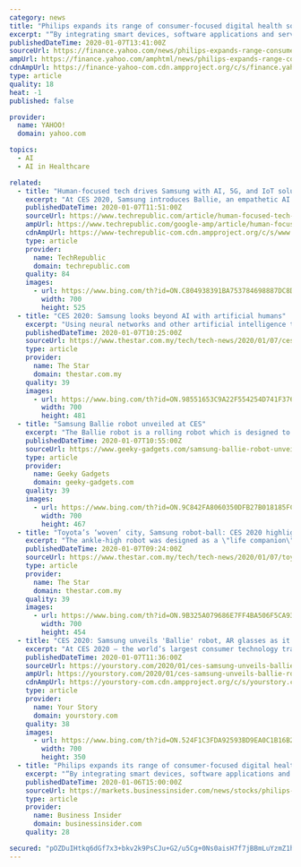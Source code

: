 ```yaml
---
category: news
title: "Philips expands its range of consumer-focused digital health solutions at CES 2020"
excerpt: "“By integrating smart devices, software applications and services with cloud-based artificial intelligence, Philips is delivering evidence-based personal ... Headquartered in the Netherlands, the company is a leader in diagnostic imaging, image-guided therapy, patient monitoring and health informatics, as well as in consumer health and ..."
publishedDateTime: 2020-01-07T13:41:00Z
sourceUrl: https://finance.yahoo.com/news/philips-expands-range-consumer-focused-160000986.html
ampUrl: https://finance.yahoo.com/amphtml/news/philips-expands-range-consumer-focused-160000986.html
cdnAmpUrl: https://finance-yahoo-com.cdn.ampproject.org/c/s/finance.yahoo.com/amphtml/news/philips-expands-range-consumer-focused-160000986.html
type: article
quality: 18
heat: -1
published: false

provider:
  name: YAHOO!
  domain: yahoo.com

topics:
  - AI
  - AI in Healthcare

related:
  - title: "Human-focused tech drives Samsung with AI, 5G, and IoT solutions at CES 2020"
    excerpt: "At CES 2020, Samsung introduces Ballie, an empathetic AI robot which respects privacy and encourages fitness. Samsung electronics kicked off their CES 2020 presentation emphasizing a focus on human-centric tech. Samsung CEO and president H.S. Kim described Samsung's vision of robots as \"life companions,\" and introduced \"Ballie,\" a small ..."
    publishedDateTime: 2020-01-07T11:51:00Z
    sourceUrl: https://www.techrepublic.com/article/human-focused-tech-drives-samsung-with-ai-5g-and-iot-solutions-at-ces-2020/
    ampUrl: https://www.techrepublic.com/google-amp/article/human-focused-tech-drives-samsung-with-ai-5g-and-iot-solutions-at-ces-2020/
    cdnAmpUrl: https://www-techrepublic-com.cdn.ampproject.org/c/s/www.techrepublic.com/google-amp/article/human-focused-tech-drives-samsung-with-ai-5g-and-iot-solutions-at-ces-2020/
    type: article
    provider:
      name: TechRepublic
      domain: techrepublic.com
    quality: 84
    images:
      - url: https://www.bing.com/th?id=ON.C804938391BA753784698887DC8D5BC4
        width: 700
        height: 525
  - title: "CES 2020: Samsung looks beyond AI with artificial humans"
    excerpt: "Using neural networks and other artificial intelligence techniques, CORE R3 has been trained up with information about how humans look, behave and interact and “can computationally create lifelike reality that is beyond normal perception to distinguish”, according to STAR Labs."
    publishedDateTime: 2020-01-07T10:25:00Z
    sourceUrl: https://www.thestar.com.my/tech/tech-news/2020/01/07/ces-2020-samsung-looks-beyond-ai-with-artificial-humans
    type: article
    provider:
      name: The Star
      domain: thestar.com.my
    quality: 39
    images:
      - url: https://www.bing.com/th?id=ON.98551653C9A22F554254D741F376E156
        width: 700
        height: 481
  - title: "Samsung Ballie robot unveiled at CES"
    excerpt: "The Ballie robot is a rolling robot which is designed to be helpful and reacts to you, it comes with Artificial Intelligence and has a range of functions. At the core of Samsung’s human-centered vision is personalized care, enhancing the health and well-being of consumers by satisfying their individual needs. During his opening remarks ..."
    publishedDateTime: 2020-01-07T10:55:00Z
    sourceUrl: https://www.geeky-gadgets.com/samsung-ballie-robot-unveiled-at-ces-07-01-2020/
    type: article
    provider:
      name: Geeky Gadgets
      domain: geeky-gadgets.com
    quality: 39
    images:
      - url: https://www.bing.com/th?id=ON.9C842FA8060350DFB27B018185FCF187
        width: 700
        height: 467
  - title: "Toyota’s ‘woven’ city, Samsung robot-ball: CES 2020 highlights"
    excerpt: "The ankle-high robot was designed as a \"life companion\" and fits into the company's vision of \"human centered\" artificial intelligence. Sebastian Seung, chief research scientist at Samsung Electronics, described the tiny robot as a fitness assistant and a mobile interface to help people in various situations. \"It's a remote control that helps ..."
    publishedDateTime: 2020-01-07T09:24:00Z
    sourceUrl: https://www.thestar.com.my/tech/tech-news/2020/01/07/toyotas-woven-city-samsung-robot-ball-ces-2020-highlights
    type: article
    provider:
      name: The Star
      domain: thestar.com.my
    quality: 39
    images:
      - url: https://www.bing.com/th?id=ON.9B325A079686E7FF4BA506F5CA93CE02
        width: 700
        height: 454
  - title: "CES 2020: Samsung unveils 'Ballie' robot, AR glasses as it heralds a new decade it calls the ‘Age of Experience’"
    excerpt: "At CES 2020 – the world’s largest consumer technology trade show – Samsung unveiled the electronics giant’s latest advances in robotics, artificial intelligence (AI), 5G, edge computing, and augmented reality (AR), as it laid out its vision for a new decade it termed the “Age of Experience.” In Samsung’s keynote address at CES ..."
    publishedDateTime: 2020-01-07T11:36:00Z
    sourceUrl: https://yourstory.com/2020/01/ces-samsung-unveils-ballie-robot-ball-ar-glasses-keynote-address
    ampUrl: https://yourstory.com/2020/01/ces-samsung-unveils-ballie-robot-ball-ar-glasses-keynote-address/amp
    cdnAmpUrl: https://yourstory-com.cdn.ampproject.org/c/s/yourstory.com/2020/01/ces-samsung-unveils-ballie-robot-ball-ar-glasses-keynote-address/amp
    type: article
    provider:
      name: Your Story
      domain: yourstory.com
    quality: 38
    images:
      - url: https://www.bing.com/th?id=ON.524F1C3FDA92593BD9EA0C1B16B28030
        width: 700
        height: 350
  - title: "Philips expands its range of consumer-focused digital health solutions at CES 2020"
    excerpt: "“By integrating smart devices, software applications and services with cloud-based artificial intelligence, Philips is delivering evidence-based personal ... Headquartered in the Netherlands, the company is a leader in diagnostic imaging, image-guided therapy, patient monitoring and health informatics, as well as in consumer health and ..."
    publishedDateTime: 2020-01-06T15:00:00Z
    sourceUrl: https://markets.businessinsider.com/news/stocks/philips-expands-its-range-of-consumer-focused-digital-health-solutions-at-ces-2020-1028796711
    type: article
    provider:
      name: Business Insider
      domain: businessinsider.com
    quality: 28

secured: "pOZDuIHtkq6dGf7x3+bkv2k9PsCJu+G2/u5Cg+0Ns0aisH7f7jBBmLuYzmZ1hKXv3UXVYDSvQ6jdtxc43n0TYiYCdU1Xp2IHiCYUa8i1mrxANL8MDv5dtc0Pa2UaA9NONGELHPA0tpUzHnsLH+0WrmLJX25LIuQHMmNjKE7o/cbBGiYuRJ5blhEYcpK6uuHqjL0/tM1EuI4tOMXm+raZLteUBlKwFyRprq+FddYrsotyPg4NuJh5gU2SH7+oNkTF2Am+AoPqpl2J6JPt+o5CtQ==;OaChGgxKjtF6rgid0/ER+g=="
---
```


